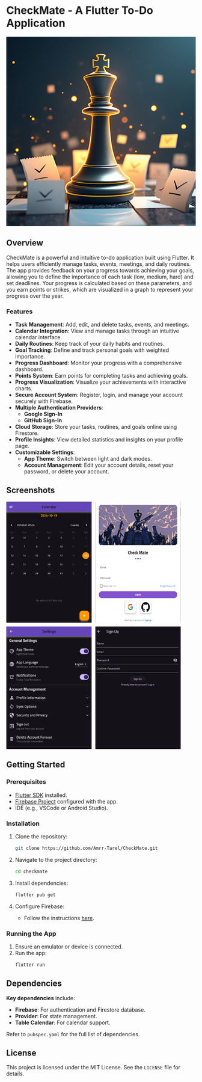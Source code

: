 # CheckMate - A Flutter To-Do Application

![CheckMate Logo](assets/app_icon.png) <!-- Add your logo image here -->

## Overview

CheckMate is a powerful and intuitive to-do application built using Flutter. It helps users efficiently manage tasks, events, meetings, and daily routines. The app provides feedback on your progress towards achieving your goals, allowing you to define the importance of each task (low, medium, hard) and set deadlines. Your progress is calculated based on these parameters, and you earn points or strikes, which are visualized in a graph to represent your progress over the year.

### Features

- **Task Management**: Add, edit, and delete tasks, events, and meetings.
- **Calendar Integration**: View and manage tasks through an intuitive calendar interface.
- **Daily Routines**: Keep track of your daily habits and routines.
- **Goal Tracking**: Define and track personal goals with weighted importance.
- **Progress Dashboard**: Monitor your progress with a comprehensive dashboard.
- **Points System**: Earn points for completing tasks and achieving goals.
- **Progress Visualization**: Visualize your achievements with interactive charts.
- **Secure Account System**: Register, login, and manage your account securely with Firebase.
- **Multiple Authentication Providers**:
  - **Google Sign-In**
  - **GitHub Sign-In**
- **Cloud Storage**: Store your tasks, routines, and goals online using Firestore.
- **Profile Insights**: View detailed statistics and insights on your profile page.
- **Customizable Settings**:
  - **App Theme**: Switch between light and dark modes.
  - **Account Management**: Edit your account details, reset your password, or delete your account.

## Screenshots

<div style="display: flex; gap: 10px;">
  <img src="Images/calendar.jpg" alt="Screenshot 1" width="45%">
  <img src="Images/log_in.jpg" alt="Screenshot 2" width="45%">
</div>

<div style="display: flex; gap: 10px; margin-top: 10px;">
  <img src="Images/settings.jpg" alt="Screenshot 3" width="45%">
  <img src="Images/sign_up.jpg" alt="Screenshot 4" width="45%">
</div>

## Getting Started

### Prerequisites

- [Flutter SDK](https://flutter.dev/docs/get-started/install) installed.
- [Firebase Project](https://console.firebase.google.com/) configured with the app.
- IDE (e.g., VSCode or Android Studio).

### Installation

1. Clone the repository:
   ```bash
   git clone https://github.com/Amrr-Tarel/CheckMate.git
   ```
   
2. Navigate to the project directory:
   ```bash
   cd checkmate
   ```
   
3. Install dependencies:
   ```bash
   flutter pub get
   ```
   
4. Configure Firebase:
   - Follow the instructions [here](https://firebase.google.com/docs/flutter/setup?platform=android).

### Running the App

1. Ensure an emulator or device is connected.
2. Run the app:
   ```bash
   flutter run
   ```

## Dependencies

**Key dependencies** include:

- **Firebase**: For authentication and Firestore database.
- **Provider**: For state management.
- **Table Calendar**: For calendar support.

Refer to `pubspec.yaml` for the full list of dependencies.

## License

This project is licensed under the MIT License. See the `LICENSE` file for details.

